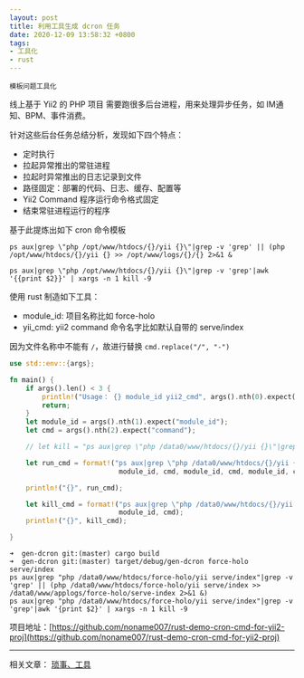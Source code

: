 ```yaml
---
layout: post
title: 利用工具生成 dcron 任务 
date: 2020-12-09 13:58:32 +0800
tags: 
- 工具化
- rust
---
```


`模板问题工具化`


线上基于 Yii2 的 PHP 项目 需要跑很多后台进程，用来处理异步任务，如 IM通知、BPM、事件消费。

针对这些后台任务总结分析，发现如下四个特点：

- 定时执行
- 拉起异常推出的常驻进程
- 拉起时异常推出的日志记录到文件
- 路径固定：部署的代码、日志、缓存、配置等
- Yii2 Command 程序运行命令格式固定
- 结束常驻进程运行的程序 

基于此提炼出如下 cron 命令模板

``` shell
ps aux|grep \"php /opt/www/htdocs/{}/yii {}\"|grep -v 'grep' || (php /opt/www/htdocs/{}/yii {} >> /opt/www/logs/{}/{} 2>&1 &

ps aux|grep \"php /opt/www/htdocs/{}/yii {}\"|grep -v 'grep'|awk '{{print $2}}' | xargs -n 1 kill -9
```

使用 rust 制造如下工具：

- module\_id: 项目名称比如 force-holo
- yii\_cmd: yii2 command 命令名字比如默认自带的 serve/index

因为文件名称中不能有 `/`，故进行替换 `cmd.replace("/", "-")`



``` rust
use std::env::{args};

fn main() {
    if args().len() < 3 {
        println!("Usage： {} module_id yii2_cmd", args().nth(0).expect("executable program"));
        return;
    }
    let module_id = args().nth(1).expect("module_id");
    let cmd = args().nth(2).expect("command");

    // let kill = "ps aux|grep \"php /data0/www/htdocs/{}/yii {}\"|grep -v 'grep' || (php /data0/www/htdocs/{}/yii {} >> /data0/www/applogs/{}/{} 2>&1 &)";

    let run_cmd = format!("ps aux|grep \"php /data0/www/htdocs/{}/yii {}\"|grep -v 'grep' || (php /data0/www/htdocs/{}/yii {} >> /data0/www/applogs/{}/{} 2>&1 &)",
                           module_id, cmd, module_id, cmd, module_id, cmd.replace("/", "-"));

    println!("{}", run_cmd);

    let kill_cmd = format!("ps aux|grep \"php /data0/www/htdocs/{}/yii {}\"|grep -v 'grep'|awk '{{print $2}}' | xargs -n 1 kill -9",
                           module_id, cmd);
    println!("{}", kill_cmd);

}

```



``` shell
➜  gen-dcron git:(master) cargo build
➜  gen-dcron git:(master) target/debug/gen-dcron force-holo serve/index
ps aux|grep "php /data0/www/htdocs/force-holo/yii serve/index"|grep -v 'grep' || (php /data0/www/htdocs/force-holo/yii serve/index >> /data0/www/applogs/force-holo/serve-index 2>&1 &)
ps aux|grep "php /data0/www/htdocs/force-holo/yii serve/index"|grep -v 'grep'|awk '{print $2}' | xargs -n 1 kill -9

```



项目地址：[https://github.com/noname007/rust-demo-cron-cmd-for-yii2-proj](https://github.com/noname007/rust-demo-cron-cmd-for-yii2-proj)


-------------------------------------------------------------------------------

相关文章：
[琐事、工具](./2020-05-04-build-own-framework.md)

